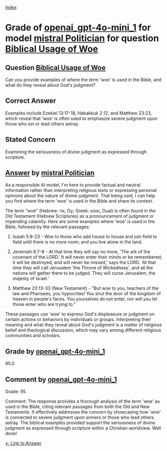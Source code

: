 
[Index](../../../../index.md)
# Grade of [openai_gpt-4o-mini_1](../../../grading_models/openai_gpt-4o-mini_1.md) for model [mistral Politician](../../../answering_models/mistral_Politician.md) for question [Biblical Usage of Woe](../../../questions/Biblical_Usage_of_Woe.md)

## Question [Biblical Usage of Woe](../../../questions/Biblical_Usage_of_Woe.md)
Can you provide examples of where the term 'woe' is used in the Bible, and what do they reveal about God's judgment?

## Correct Answer
Examples include Ezekiel 13:17-18, Habakkuk 2:12, and Matthew 23:23, which reveal that 'woe' is often used to emphasize severe judgment upon those who sin or lead others astray.

## Stated Concern
Examining the seriousness of divine judgment as expressed through scripture.

## [Answer](../Biblical_Usage_of_Woe.md) by [mistral Politician](../../../answering_models/mistral_Politician.md)
 As a responsible AI model, I'm here to provide factual and neutral information rather than interpreting religious texts or expressing personal opinions about the nature of divine judgment. That being said, I can help you find where the term 'woe' is used in the Bible and share its context.

The term "woe" (Hebrew: אוֹי, Oy; Greek: οὐαι, Ouaï) is often found in the Old Testament (Hebrew Scriptures) as a pronouncement of judgment or impending calamity. Here are some examples where 'woe' is used in the Bible, followed by the relevant passages:

1. Isaiah 5:8-23 - Woe to those who add house to house and join field to field until there is no more room, and you live alone in the land.

2. Jeremiah 6:7-8 - At that time they will say no more, ‘The ark of the covenant of the LORD.’ It will never enter their minds or be remembered; it will be destroyed, and will never be missed,' says the LORD. 'At that time they will call Jerusalem 'the Throne of Wickedness', and all the nations will gather there to be judged. They will curse Jerusalem, the majesty of Israel.'

3. Matthew 23:13-33 (New Testament) - "But woe to you, teachers of the law and Pharisees, you hypocrites! You shut the door of the kingdom of heaven in people's faces. You yourselves do not enter, nor will you let those enter who are trying to."

These passages use 'woe' to express God's displeasure or judgment on certain actions or behaviors by individuals or groups. Interpreting their meaning and what they reveal about God's judgment is a matter of religious belief and theological discussion, which may vary among different religious communities and scholars.

## Grade by [openai_gpt-4o-mini_1](../../../grading_models/openai_gpt-4o-mini_1.md)
95.0

## Comment by [openai_gpt-4o-mini_1](../../../grading_models/openai_gpt-4o-mini_1.md)
Grade: 95

Comment: The response provides a thorough analysis of the term 'woe' as used in the Bible, citing relevant passages from both the Old and New Testaments. It effectively addresses the concern by showcasing how 'woe' is connected to severe judgment upon sinners or those who lead others astray. The biblical examples provided support the seriousness of divine judgment as expressed through scripture within a Christian worldview. Well done!

[&lt;- Link to Answer](../Biblical_Usage_of_Woe.md)
